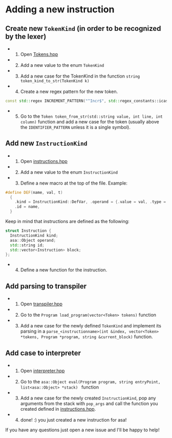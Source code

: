 # Adding a new instruction
## Create new `TokenKind` (in order to be recognized by the lexer)
- 1. Open [Tokens.hpp](./Tokens.hpp)
- 2. Add a new value to the enum `TokenKind`
- 3. Add a new case for the TokenKind in the function `string token_kind_to_str(TokenKind k)`
- 4. Create a new regex pattern for the new token.
```cpp
const std::regex INCREMENT_PATTERN("^Incr$", std::regex_constants::icase);
```
- 5. Go to the `Token token_from_str(std::string value, int line, int column)` function and
add a new case for the token (usually above the `IDENTIFIER_PATTERN` unless it is a single symbol).

## Add new `InstructionKind`
- 1. Open [instructions.hpp](./instructions.hpp)
- 2. Add a new value to the enum `InstructionKind`
- 3. Define a new macro at the top of the file. Example:
```cpp
#define DEF(name, val, t)                                                      \
  {                                                                            \
    .kind = InstructionKind::DefVar, .operand = {.value = val, .type = t},     \
    .id = name,                                                                \
  }
```
Keep in mind that instructions are defined as the following:
```cpp
struct Instruction {
  InstructionKind kind;
  asa::Object operand;
  std::string id;
  std::vector<Instruction> block;
};
```

- 4. Define a new function for the instruction.

## Add parsing to transpiler
- 1. Open [transpiler.hpp](./transpiler.hpp)
- 2. Go to the `Program load_program(vector<Token> tokens)` function
- 3. Add a new case for the newly defined `TokenKind` and implement its parsing in a
`parse_<instructionname>(int &index, vector<Token> *tokens, Program *program, string &current_block)` function.

## Add case to interpreter
- 1. Open [interpreter.hpp](./interpreter.hpp)
- 2. Go to the `asa::Object eval(Program program, string entryPoint, list<asa::Object> *stack) ` function
- 3. Add a new case for the newly created `InstructionKind`, pop any arguments from the stack with `pop_args` and call the
function you created defined in [instructions.hpp](./instructions.hpp).
- 4. done! :) you just created a new instruction for asa!

If you have any questions just open a new issue and I'll be happy to help!
